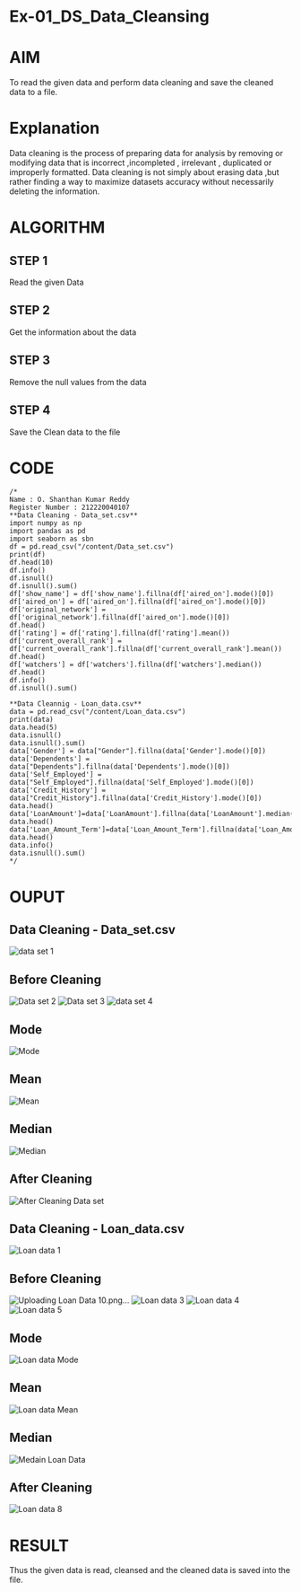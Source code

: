 # Ex-01_DS_Data_Cleansing
# AIM
To read the given data and perform data cleaning and save the cleaned data to a file.

# Explanation
Data cleaning is the process of preparing data for analysis by removing or modifying data that is incorrect ,incompleted , irrelevant , duplicated or improperly formatted. Data cleaning is not simply about erasing data ,but rather finding a way to maximize datasets accuracy without necessarily deleting the information.

# ALGORITHM
## STEP 1
Read the given Data

## STEP 2
Get the information about the data

## STEP 3
Remove the null values from the data

## STEP 4
Save the Clean data to the file

# CODE
```
/* 
Name : O. Shanthan Kumar Reddy
Register Number : 212220040107
**Data Cleaning - Data_set.csv**
import numpy as np
import pandas as pd
import seaborn as sbn
df = pd.read_csv("/content/Data_set.csv")
print(df)
df.head(10)
df.info()
df.isnull()
df.isnull().sum()
df['show_name'] = df['show_name'].fillna(df['aired_on'].mode()[0])
df['aired_on'] = df['aired_on'].fillna(df['aired_on'].mode()[0])
df['original_network'] = df['original_network'].fillna(df['aired_on'].mode()[0])
df.head()
df['rating'] = df['rating'].fillna(df['rating'].mean())
df['current_overall_rank'] = df['current_overall_rank'].fillna(df['current_overall_rank'].mean())
df.head()
df['watchers'] = df['watchers'].fillna(df['watchers'].median())
df.head()
df.info()
df.isnull().sum()

**Data Cleannig - Loan_data.csv**
data = pd.read_csv("/content/Loan_data.csv")
print(data)
data.head(5)
data.isnull()
data.isnull().sum()
data['Gender'] = data["Gender"].fillna(data['Gender'].mode()[0])
data['Dependents'] = data["Dependents"].fillna(data['Dependents'].mode()[0])
data['Self_Employed'] = data["Self_Employed"].fillna(data['Self_Employed'].mode()[0])
data['Credit_History'] = data["Credit_History"].fillna(data['Credit_History'].mode()[0])
data.head()
data['LoanAmount']=data['LoanAmount'].fillna(data['LoanAmount'].median())
data.head()
data['Loan_Amount_Term']=data['Loan_Amount_Term'].fillna(data['Loan_Amount_Term'].mean())
data.head()
data.info()
data.isnull().sum()
*/
```
# OUPUT
## Data Cleaning - Data_set.csv
![data set 1](https://user-images.githubusercontent.com/127843136/227728768-bbccf434-e25c-4aa9-ba7e-7596c26adef4.png)

## Before Cleaning
![Data set 2](https://user-images.githubusercontent.com/127843136/227729073-8d51b114-e4b9-4bed-a981-4e977424b7ca.png)
![Data set 3](https://user-images.githubusercontent.com/127843136/227728980-00e240b9-e061-456e-a710-d641a9f04104.png)
![data set 4](https://user-images.githubusercontent.com/127843136/227729047-72f38e74-bdf2-4268-9c71-de0bd27fcd8c.png)

## Mode
![Mode](https://user-images.githubusercontent.com/127843136/227729179-e63080d0-7d3b-49df-ad91-e11f96f5d186.png)

## Mean
![Mean](https://user-images.githubusercontent.com/127843136/227729192-17362c03-cefa-49fd-bf87-adb568cb711d.png)

## Median
![Median](https://user-images.githubusercontent.com/127843136/227729199-778aaa9e-3be6-4a50-9fda-ff4ff09ce825.png)

## After Cleaning
![After Cleaning Data set](https://user-images.githubusercontent.com/127843136/227729205-f0fbcd0d-a399-4c63-8e6b-a38d77785987.png)

## Data Cleaning - Loan_data.csv

![Loan data 1](https://user-images.githubusercontent.com/127843136/227729245-a3c6fd03-1fa8-42cf-80a0-30e56a790b78.png)

## Before Cleaning
![Uploading Loan Data 10.png…]()
![Loan data 3](https://user-images.githubusercontent.com/127843136/227729261-ab45868e-a37d-4327-9cab-de461d253df8.png)
![Loan data 4](https://user-images.githubusercontent.com/127843136/227729265-af7ab162-8da6-41c5-83f8-8f44ac3ed842.png)
![Loan data 5](https://user-images.githubusercontent.com/127843136/227729285-cd3afccd-660a-41b2-addc-a7c41b590ab9.png)

## Mode
![Loan data Mode](https://user-images.githubusercontent.com/127843136/227729529-8674063c-af7b-4a8e-8c21-37faa7913458.png)

## Mean
![Loan data Mean](https://user-images.githubusercontent.com/127843136/227729536-eb122938-efc7-4a22-88b5-45fa4bc8fa3b.png)

## Median
![Medain Loan Data](https://user-images.githubusercontent.com/127843136/227729542-4b732463-83f0-4b1b-96c7-ea4c8436136c.png)

## After Cleaning
![Loan data 8](https://user-images.githubusercontent.com/127843136/227729553-a3b52952-3d18-49ad-b879-61c893a5e738.png)

# RESULT
Thus the given data is read, cleansed and the cleaned data is saved into the file.


